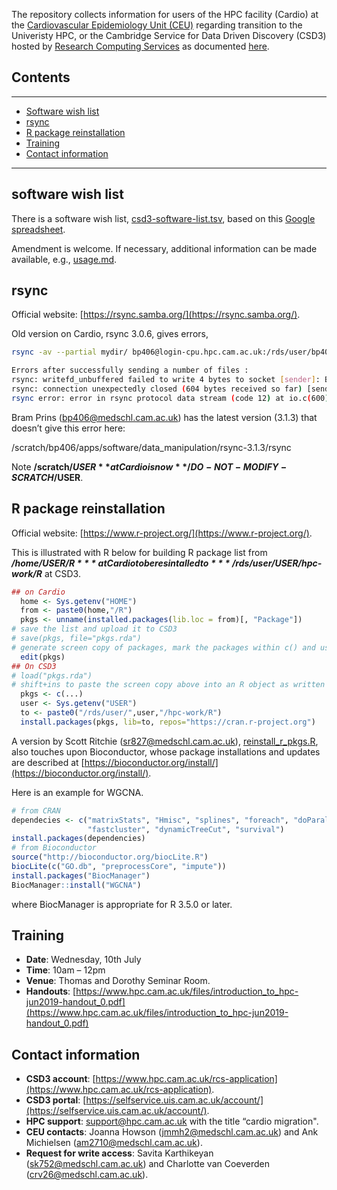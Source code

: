 The repository collects information for users of the HPC facility (Cardio) at the [Cardiovascular Epidemiology Unit (CEU)](https://www.phpc.cam.ac.uk/ceu/) regarding transition to the Univeristy HPC, or the
Cambridge Service for Data Driven Discovery (CSD3) hosted by [Research Computing Services](https://www.csd3.cam.ac.uk/) as documented [here](https://docs.hpc.cam.ac.uk/hpc/).

## Contents

---

* [Software wish list](https://github.com/cambridge-ceu/csd3#software-wish-list)
* [rsync](https://github.com/cambridge-ceu/csd3#rsync)
* [R package reinstallation](https://github.com/cambridge-ceu/csd3#r-package-reinstallation)
* [Training](https://github.com/cambridge-ceu/csd3#training)
* [Contact information](https://github.com/cambridge-ceu/csd3#contact-information)

---

## software wish list

There is a software wish list, [csd3-software-list.tsv](csd3-software-list.tsv), based on this [Google spreadsheet](https://docs.google.com/spreadsheets/d/15KYXH-B0xJg7GEHjPpFOH1VRDc-Nj5rrejEoyLoMuU4/edit?usp=sharing).

Amendment is welcome. If necessary, additional information can be made available, e.g., [usage.md](usage.md).

## rsync

Official website: [https://rsync.samba.org/](https://rsync.samba.org/).

Old version on Cardio, rsync 3.0.6, gives errors,

```bash
rsync -av --partial mydir/ bp406@login-cpu.hpc.cam.ac.uk:/rds/user/bp406/hpc-work/mydir

Errors after successfully sending a number of files : 
rsync: writefd_unbuffered failed to write 4 bytes to socket [sender]: Broken pipe (32)
rsync: connection unexpectedly closed (604 bytes received so far) [sender]
rsync error: error in rsync protocol data stream (code 12) at io.c(600) [sender=3.0.6]
```
Bram Prins (<bp406@medschl.cam.ac.uk>) has the latest version (3.1.3) that doesn’t give this error here:

/scratch/bp406/apps/software/data_manipulation/rsync-3.1.3/rsync

Note **/scratch/$USER** at Cardio is now **/DO-NOT-MODIFY-SCRATCH/$USER**.

## R package reinstallation

Official website: [https://www.r-project.org/](https://www.r-project.org/).

This is illustrated with R below for building R package list from ***/home/$USER/R*** at Cardio to be resintalled to ***/rds/user/$USER/hpc-work/R*** at CSD3.

```r
## on Cardio
  home <- Sys.getenv("HOME")
  from <- paste0(home,"/R")
  pkgs <- unname(installed.packages(lib.loc = from)[, "Package"])
# save the list and upload it to CSD3
# save(pkgs, file="pkgs.rda")
# generate screen copy of packages, mark the packages within c() and use :q! to quit the view
  edit(pkgs)
## On CSD3
# load("pkgs.rda")
# shift+ins to paste the screen copy above into an R object as written permission is disabled
  pkgs <- c(...)
  user <- Sys.getenv("USER")
  to <- paste0("/rds/user/",user,"/hpc-work/R")
  install.packages(pkgs, lib=to, repos="https://cran.r-project.org")
```
A version by Scott Ritchie (<sr827@medschl.cam.ac.uk>), [reinstall_r_pkgs.R](reinstall_r_pkgs.R), also touches upon Bioconductor,
whose package installations and updates are described at [https://bioconductor.org/install/](https://bioconductor.org/install/). 

Here is an example for WGCNA.
```r
# from CRAN
dependecies <- c("matrixStats", "Hmisc", "splines", "foreach", "doParallel",
                 "fastcluster", "dynamicTreeCut", "survival")
install.packages(dependencies)
# from Bioconductor
source("http://bioconductor.org/biocLite.R")
biocLite(c("GO.db", "preprocessCore", "impute"))
install.packages("BiocManager")
BiocManager::install("WGCNA")
```
where BiocManager is appropriate for R 3.5.0 or later.

## Training

* **Date**: Wednesday, 10th July
* **Time**: 10am – 12pm
* **Venue**: Thomas and Dorothy Seminar Room.
* **Handouts**: [https://www.hpc.cam.ac.uk/files/introduction_to_hpc-jun2019-handout_0.pdf](https://www.hpc.cam.ac.uk/files/introduction_to_hpc-jun2019-handout_0.pdf)

## Contact information

* **CSD3 account**: [https://www.hpc.cam.ac.uk/rcs-application](https://www.hpc.cam.ac.uk/rcs-application).
* **CSD3 portal**: [https://selfservice.uis.cam.ac.uk/account/](https://selfservice.uis.cam.ac.uk/account/).
* **HPC support**: <support@hpc.cam.ac.uk> with the title “cardio migration".
* **CEU contacts**: Joanna Howson (<jmmh2@medschl.cam.ac.uk>) and Ank Michielsen (<am2710@medschl.cam.ac.uk>).
* **Request for write access**: Savita Karthikeyan (<sk752@medschl.cam.ac.uk>) and Charlotte van Coeverden (<crv26@medschl.cam.ac.uk>).
